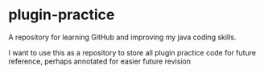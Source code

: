 # plugin-practice
A repository for learning GitHub and improving my java coding skills.

I want to use this as a repository to store all plugin practice code for future reference, perhaps annotated for easier future revision
